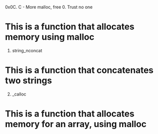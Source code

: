 0x0C. C - More malloc, free
0. Trust no one
# This is a function that allocates memory using malloc
1. string_nconcat
# This is a function that concatenates two strings
2. _calloc
# This is a function that allocates memory for an array, using malloc
